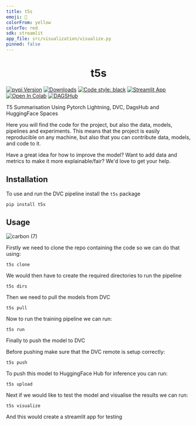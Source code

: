 ```yaml
---
title: t5s
emoji: 💯
colorFrom: yellow
colorTo: red
sdk: streamlit
app_file: src/visualization/visualize.py
pinned: false
---
```




<h1 align="center">t5s</h1>

[![pypi Version](https://img.shields.io/pypi/v/t5s.svg?logo=pypi&logoColor=white)](https://pypi.org/project/t5s/)
[![Downloads](https://static.pepy.tech/personalized-badge/t5s?period=total&units=none&left_color=grey&right_color=orange&left_text=Pip%20Downloads)](https://pepy.tech/project/t5s)
[![Code style: black](https://img.shields.io/badge/code%20style-black-000000.svg)](https://github.com/psf/black)
[![Streamlit App](https://static.streamlit.io/badges/streamlit_badge_black_white.svg)](https://huggingface.co/spaces/gagan3012/summarization)
[![Open In Colab](https://colab.research.google.com/assets/colab-badge.svg)](https://colab.research.google.com/github/gagan3012/summarization/blob/master/notebooks/t5s.ipynb)
[![DAGSHub](https://img.shields.io/badge/%F0%9F%90%B6-Pipeline%20on%20DAGsHub-green)](https://dagshub.com/gagan3012/summarization)

T5 Summarisation Using Pytorch Lightning, DVC, DagsHub and HuggingFace Spaces

Here you will find the code for the project, but also the data, models, pipelines and experiments. This means that the project is easily reproducible on any machine, but also that you can contribute data, models, and code to it.

Have a great idea for how to improve the model? Want to add data and metrics to make it more explainable/fair? We'd love to get your help.


## Installation

To use and run the DVC pipeline install the `t5s` package

```
pip install t5s
```

## Usage

![carbon (7)](https://user-images.githubusercontent.com/49101362/129279588-17271a4c-7258-4208-a94d-89e5b97b6cd0.png)

Firstly we need to clone the repo containing the code so we can do that using:

```
t5s clone 
```

We would then have to create the required directories to run the pipeline

```
t5s dirs
``` 

Then we need to pull the models from DVC

```
t5s pull
```

Now to run the training pipeline we can run:

```
t5s run
```

Finally to push the model to DVC

Before pushing make sure that the DVC remote is setup correctly:

```
t5s push
```

To push this model to HuggingFace Hub for inference you can run:

```
t5s upload
```

Next if we would like to test the model and visualise the results we can run:

```
t5s visualize
```
And this would create a streamlit app for testing

